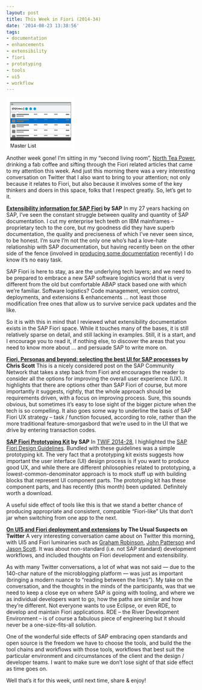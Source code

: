```yaml
---
layout: post
title: This Week in Fiori (2014-34)
date: '2014-08-23 13:38:56'
tags:
- documentation
- enhancements
- extensibility
- fiori
- prototyping
- tools
- ui5
- workflow
---
```



![Screenshot 2014-08-23 at 14.37.51](/content/images/2014/08/Screenshot-2014-08-23-at-14.37.51.png)

Another week gone! I’m sitting in my “second living room”, [North Tea Power](http://northteapower.co.uk), drinking a fab coffee and sifting through the Fiori related articles that came to my attention this week. And just this morning there was a very interesting conversation on Twitter that I also want to bring to your attention; not only because it relates to Fiori, but also because it involves some of the key thinkers and doers in this space, folks that I respect greatly. So, let’s get to it.

**[Extensibility information for SAP Fiori](http://help.sap.com/fiori_bs2013/helpdata/en/c1/804352b4e61b13e10000000a44176d/frameset.htm) by SAP**
 In my 27 years hacking on SAP, I’ve seen the constant struggle between quality and quantity of SAP documentation. I cut my enterprise tech teeth on IBM mainframes – proprietary tech to the core, but my goodness did they have superb documentation, the quality and preciseness of which I’ve never seen since, to be honest. I’m sure I’m not the only one who’s had a love-hate relationship with SAP documentation, but having recently been on the other side of the fence (involved in [producing some documentation](http://help.sap.com/saphelp_uiaddon10/helpdata/en/5c/a68e6e62e6464a8103297fbc19cd9c/content.htm?frameset=/en/91/f0ed206f4d1014b6dd926db0e91070/frameset.htm) recently) I do know it’s no easy task.

SAP Fiori is here to stay, as are the underlying tech layers; and we need to be prepared to embrace a new SAP software logistics world that is very different from the old but comfortable ABAP stack based one with which we’re familiar. Software logistics? Code management, version control, deployments, and extensions & enhancements … not least those modification free ones that allow us to survive service pack updates and the like.

So it is with this in mind that I reviewed what extensibility documentation exists in the SAP Fiori space. While it touches many of the bases, it is still relatively sparse on detail, and still lacking in examples. Still, it is a start, and I encourage you to read it, if nothing else, to discover the areas that you need to know more about … and persuade SAP to write more on.

**[Fiori, Personas and beyond: selecting the best UI for SAP processes](http://scn.sap.com/community/ui-technology/blog/2014/08/13/fiori-personas-and-beyond-selecting-the-best-ui-for-sap-processes) by Chris Scott**
 This is a nicely considered post on the SAP Community Network that takes a step back from Fiori and encourages the reader to consider all the options for improving the overall user experience (UX). It highlights that there are options other than SAP Fiori of course, but more importantly it suggests, rightly, that the whole approach should be requirements driven, with a focus on improving process. Sure, this sounds obvious, but sometimes it’s easy to lose sight of the bigger picture when the tech is so compelling. It also goes some way to underline the basis of SAP Fiori UX strategy – task / function focused, according to role, rather than the more traditional feature-smorgasbord that we’re used to in the UI that we drive by entering transaction codes.

**[SAP Fiori Prototyping Kit](http://experience.sap.com/fiori-guidelines/FioriDesign/52_Fiori_Design-Prototyping-Kit.html) by SAP**
 In [TWIF 2014-28](/2014/07/09/this-week-in-fiori-2014-28/), I highlighted the [SAP Fiori Design Guidelines](http://experience.sap.com/wp-content/fiori-guidelines/). Bundled with these guidelines was a simple prototyping kit. The very fact that a prototyping kit exists suggests how important the user interface (UI) design process is if you want to produce good UX, and while there are different philosophies related to prototyping, a lowest-common-denominator approach is to mock stuff up with building blocks that represent UI component parts. The prototyping kit has these component parts, and has recently (this month) been updated. Definitely worth a download.

A useful side effect of tools like this is that we stand a better chance of producing appropriate and consistent, compatible “Fiori-like” UIs that don’t jar when switching from one app to the next.

**[On UI5 and Fiori deployment and extensions](https://twitter.com/grahamrobbo/status/503123365671219200) by The Usual Suspects on Twitter**
 A very interesting conversation came about on Twitter this morning, with UI5 and Fiori luminaries such as [Graham Robinson](http://twitter.com/grahamrobbo), [John Patterson](http://twitter.com/jasper_07) and [Jason Scott](http://twitter.com/js1972). It was about non-standard (i.e. not SAP standard) development workflows, and included thoughts on Fiori development and extensibility.

As with many Twitter conversations, a lot of what was not said — due to the 140-char nature of the microblogging platform — was just as important (bringing a modern nuance to “reading between the lines”). My take on the conversation, and the thoughts in the minds of the participants, was that we need to keep a close eye on where SAP is going with tooling, and where we as individual developers want to go, how the paths are similar and how they’re different. Not everyone wants to use Eclipse, or even RDE, to develop and maintain Fiori applications. RDE – the River Development Environment – is of course a fabulous piece of engineering but it should never be a one-size-fits-all solution.

One of the wonderful side effects of SAP embracing open standards and open source is the freedom we have to choose the tools, and build the the tool chains and workflows with those tools, workflows that best suit the particular environment and circumstances of the client and the design / developer teams. I want to make sure we don’t lose sight of that side effect as time goes on.

Well that’s it for this week, until next time, share & enjoy!


